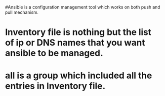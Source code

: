 #Ansible is a configuration management tool which works on both push and pull mechanism.

# Inventory file is nothing but the list of ip or DNS names that you want ansible to be managed.

# all is a group which included all the entries in Inventory file.